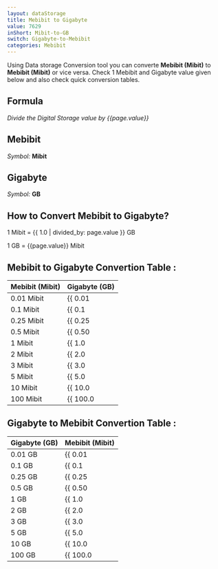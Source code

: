 ```yaml
---
layout: dataStorage
title: Mebibit to Gigabyte
value: 7629
inShort: Mibit-to-GB
switch: Gigabyte-to-Mebibit
categories: Mebibit
---
```


Using Data storage Conversion tool you can converte **Mebibit (Mibit)** to **Mebibit (Mibit)** or vice versa. Check 1 Mebibit and Gigabyte value given below and also check quick conversion tables.

## Formula
*Divide the Digital Storage value by {{page.value}}*

## Mebibit
*Symbol:* **Mibit**

## Gigabyte
*Symbol:* **GB**

## How to Convert Mebibit to Gigabyte?

1 Mibit = {{ 1.0 | divided_by: page.value }} GB

1 GB = {{page.value}} Mibit


## Mebibit to Gigabyte Convertion Table :

| Mebibit (Mibit) | Gigabyte (GB) |
| ---- | ---- |
| 0.01 Mibit | {{ 0.01 | divided_by: page.value }} GB |
| 0.1 Mibit | {{ 0.1 | divided_by: page.value }} GB |
| 0.25 Mibit | {{ 0.25 | divided_by: page.value }} GB |
| 0.5 Mibit | {{ 0.50 | divided_by: page.value }} GB |
| 1 Mibit | {{ 1.0 | divided_by: page.value }} GB |
| 2 Mibit | {{ 2.0 | divided_by: page.value }} GB |
| 3 Mibit | {{ 3.0 | divided_by: page.value }} GB |
| 5 Mibit | {{ 5.0 | divided_by: page.value }} GB |
| 10 Mibit | {{ 10.0 | divided_by: page.value }} GB |
| 100 Mibit | {{ 100.0 | divided_by: page.value }} GB |

## Gigabyte to Mebibit Convertion Table :

| Gigabyte (GB) | Mebibit (Mibit) |
| ---- | ---- |
| 0.01 GB | {{ 0.01 | times: page.value }} Mibit |
| 0.1 GB | {{ 0.1 | times: page.value }} Mibit |
| 0.25 GB | {{ 0.25 | times: page.value }} Mibit |
| 0.5 GB | {{ 0.50 | times: page.value }} Mibit |
| 1 GB | {{ 1.0 | times: page.value }} Mibit |
| 2 GB | {{ 2.0 | times: page.value }} Mibit |
| 3 GB | {{ 3.0 | times: page.value }} Mibit |
| 5 GB | {{ 5.0 | times: page.value }} Mibit |
| 10 GB | {{ 10.0 | times: page.value }} Mibit |
| 100 GB | {{ 100.0 | times: page.value }} Mibit |


<script>
document.getElementById('selectInput')[7].selected = true
document.getElementById('selectOutput')[12].selected = true
</script>
